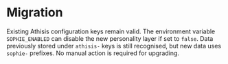 # Migration

Existing Athisis configuration keys remain valid. The environment variable `SOPHIE_ENABLED`
can disable the new personality layer if set to `false`. Data previously stored under
`athisis-` keys is still recognised, but new data uses `sophie-` prefixes. No manual action
is required for upgrading.
